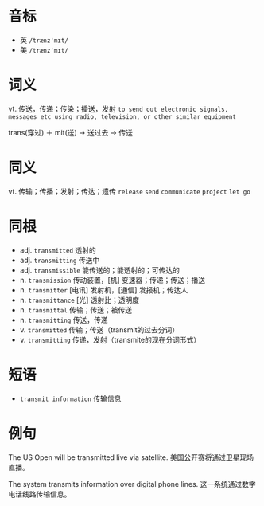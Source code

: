 # 音标

- 英 `/trænz'mɪt/`
- 美 `/trænzˈmɪt/`

# 词义

vt. 传送，传递；传染；播送，发射
`to send out electronic signals, messages etc using radio, television, or other similar equipment`



trans(穿过) ＋ mit(送) → 送过去 → 传送

# 同义

vt. 传输；传播；发射；传达；遗传
`release` `send` `communicate` `project` `let go`

# 同根

- adj. `transmitted` 透射的
- adj. `transmitting` 传送中
- adj. `transmissible` 能传送的；能透射的；可传达的
- n. `transmission` 传动装置，[机] 变速器；传递；传送；播送
- n. `transmitter` [电讯] 发射机，[通信] 发报机；传达人
- n. `transmittance` [光] 透射比；透明度
- n. `transmittal` 传输；传送；被传送
- n. `transmitting` 传送，传递
- v. `transmitted` 传输；传送（transmit的过去分词）
- v. `transmitting` 传递，发射（transmite的现在分词形式）

# 短语

- `transmit information` 传输信息

# 例句

The US Open will be transmitted live via satellite.
美国公开赛将通过卫星现场直播。

The system transmits information over digital phone lines.
这一系统通过数字电话线路传输信息。


